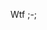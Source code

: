 Wtf ;-;

<!---
h8rdbrigde/h8rdbrigde is a ✨ special ✨ repository because its `README.md` (this file) appears on your GitHub profile.
You can click the Preview link to take a look at your changes.
--->
